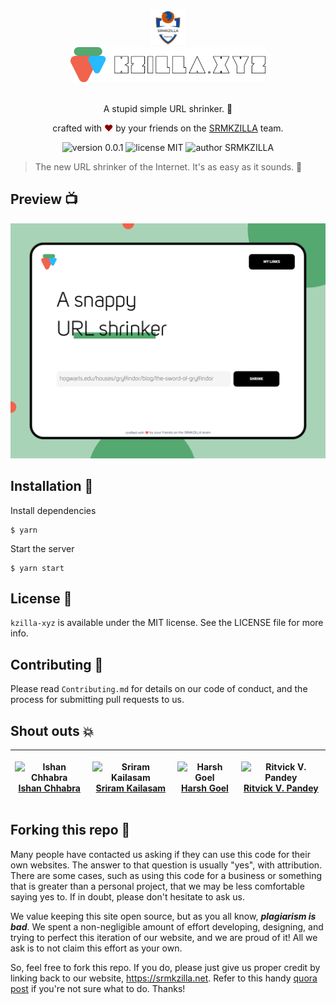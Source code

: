 <div align="center">
  <img alt="SRMKZILLA Logo" src="Screens/srmkzilla_logo.png" height="56" />
</div>
<div align="center">
  <img alt="kzilla-xyz Logo" src="Screens/kzilla-xyz_logo.svg" height="56" />
</div>

<br>
<p align="center">
A stupid simple URL shrinker. 🔗
</p>
<p align="center">
crafted with <span style="color: #8b0000;">&hearts;</span> by your friends on the <a href="https://srmkzilla.net">SRMKZILLA</a> team.
</p>
<p align="center">
    <img src="https://img.shields.io/badge/verion-0.0.1-yellowgreen" alt="version 0.0.1"/>
    <img src="https://img.shields.io/badge/license-MIT-brightgreen" alt="license MIT"/>
    <img src="https://img.shields.io/badge/author-SRMKZILLA-orange" alt="author SRMKZILLA"/>
</p>

> The new URL shrinker of the Internet. It's as easy as it sounds. 💃

## Preview 📺

<div align="center">
  <img alt="Screenshot" src="Screens/screenshot.png" />
</div>

## Installation 🔧

Install dependencies

```
$ yarn
```

Start the server

```
$ yarn start
```

## License 📜

`kzilla-xyz` is available under the MIT license. See the LICENSE file for more info.

## Contributing 🤝

Please read `Contributing.md` for details on our code of conduct, and the process for submitting pull requests to us.

## Shout outs 💥

| <p align="center">![Ishan Chhabra](https://github.com/ishan-chhabra.png?size=128)<br>[Ishan Chhabra](https://ishanchhabra.com)</p> | <p align="center">![Sriram Kailasam](https://github.com/sriram-kailasam.png?size=128)<br>[Sriram Kailasam](https://github.com/sriram-kailasam)</p> | <p align="center">![Harsh Goel](https://github.com/harshgoel05.png?size=128)<br>[Harsh Goel](https://github.com/harshgoel05)</p> | <p align="center">![Ritvick V. Pandey](https://github.com/Ritvick-me.png?size=128)<br>[Ritvick V. Pandey](https://github.com/Ritvick-me)</p> |
| ---------------------------------------------------------------------------------------------------------------------------------- | -------------------------------------------------------------------------------------------------------------------------------------------------- | -------------------------------------------------------------------------------------------------------------------------------------------------- | -------------------------------------------------------------------------------------------------------------------------------------------------- |


## Forking this repo 🚨

Many people have contacted us asking if they can use this code for their own websites. The answer to that question is usually "yes", with attribution. There are some cases, such as using this code for a business or something that is greater than a personal project, that we may be less comfortable saying yes to. If in doubt, please don't hesitate to ask us.

We value keeping this site open source, but as you all know, _**plagiarism is bad**_. We spent a non-negligible amount of effort developing, designing, and trying to perfect this iteration of our website, and we are proud of it! All we ask is to not claim this effort as your own.

So, feel free to fork this repo. If you do, please just give us proper credit by linking back to our website, https://srmkzilla.net. Refer to this handy [quora post](https://www.quora.com/Is-it-bad-to-copy-other-peoples-code) if you're not sure what to do. Thanks!
